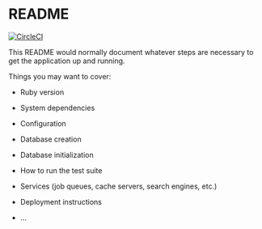 # README

[![CircleCI](https://circleci.com/gh/kraft001/test-search.svg?style=svg)](https://circleci.com/gh/kraft001/test-search)

This README would normally document whatever steps are necessary to get the
application up and running.

Things you may want to cover:

* Ruby version

* System dependencies

* Configuration

* Database creation

* Database initialization

* How to run the test suite

* Services (job queues, cache servers, search engines, etc.)

* Deployment instructions

* ...
